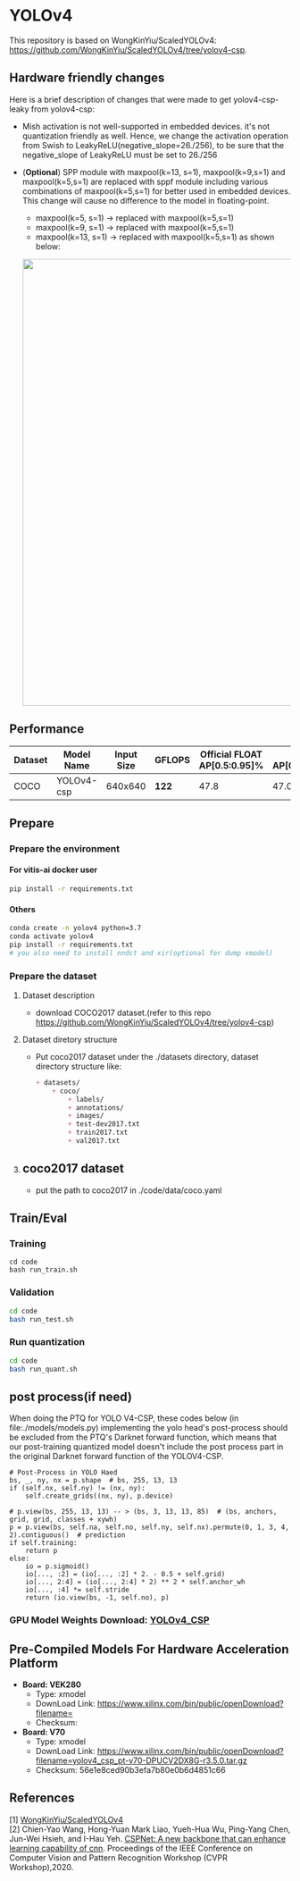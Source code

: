# YOLOv4
This repository is based on WongKinYiu/ScaledYOLOv4: https://github.com/WongKinYiu/ScaledYOLOv4/tree/yolov4-csp. 

##  Hardware friendly changes
Here is a brief description of changes that were made to get yolov4-csp-leaky from yolov4-csp:

- Mish activation is not well-supported in embedded devices. it's not quantization friendly as well. Hence, we change the activation operation from Swish to LeakyReLU(negative_slope=26./256), to be sure that the negative_slope of LeakyReLU must be set to 26./256

- (**Optional**) SPP module with maxpool(k=13, s=1), maxpool(k=9,s=1) and maxpool(k=5,s=1) are replaced with sppf module including various combinations of maxpool(k=5,s=1) for better used in embedded devices. This change will cause no difference to the model in floating-point.

  - maxpool(k=5, s=1) -> replaced with maxpool(k=5,s=1)
  - maxpool(k=9, s=1) -> replaced with maxpool(k=5,s=1)
  - maxpool(k=13, s=1) -> replaced with maxpool(k=5,s=1) as shown below:
  <p align="left"><img width="800" src="./image2022-10-26_14-39-45.png"></p>


## Performance

|Dataset |Model Name                      |Input Size |GFLOPS    |Official FLOAT AP[0.5:0.95]%|FLOAT AP[0.5:0.95]%|Quant AP[0.5:0.95]%|
|--------|------------------------------- |-----------|----------|----------------------------|-------------------|-------------------|
|COCO    |YOLOv4-csp                      |640x640    |**122**   |47.8                        |   47.0            | 46.3              |


## Prepare

### Prepare the environment

#### For vitis-ai docker user
```bash
pip install -r requirements.txt
```

#### Others
```bash
conda create -n yolov4 python=3.7
conda activate yolov4
pip install -r requirements.txt
# you also need to install nndct and xir(optional for dump xmodel)
```

### Prepare the dataset

1. Dataset description

    - download COCO2017 dataset.(refer to this repo https://github.com/WongKinYiu/ScaledYOLOv4/tree/yolov4-csp)

2. Dataset diretory structure
    - Put coco2017 dataset under the ./datasets directory, dataset directory structure like:
        ```markdown
        + datasets/
            + coco/
                + labels/
                + annotations/
                + images/
                + test-dev2017.txt 
                + train2017.txt
                + val2017.txt
        ```

3. ## coco2017 dataset
    - put the path to coco2017 in ./code/data/coco.yaml

## Train/Eval

### Training 
```
cd code
bash run_train.sh
```

### Validation
```bash
cd code
bash run_test.sh
```

### Run quantization
```bash
cd code
bash run_quant.sh
```

## post process(if need)
When doing the PTQ for YOLO V4-CSP, these codes below (in file:./models/models.py) implementing the yolo head's post-process should be excluded from the PTQ's Darknet forward function, which means that our post-training quantized model doesn't include the post process part in the original Darknet forward function of the YOLOV4-CSP.
```
# Post-Process in YOLO Haed
bs, _, ny, nx = p.shape  # bs, 255, 13, 13
if (self.nx, self.ny) != (nx, ny):
    self.create_grids((nx, ny), p.device)
 
# p.view(bs, 255, 13, 13) -- > (bs, 3, 13, 13, 85)  # (bs, anchors, grid, grid, classes + xywh)
p = p.view(bs, self.na, self.no, self.ny, self.nx).permute(0, 1, 3, 4, 2).contiguous()  # prediction
if self.training:
    return p
else:
    io = p.sigmoid()
    io[..., :2] = (io[..., :2] * 2. - 0.5 + self.grid)
    io[..., 2:4] = (io[..., 2:4] * 2) ** 2 * self.anchor_wh
    io[..., :4] *= self.stride
    return (io.view(bs, -1, self.no), p)
```

### GPU Model Weights Download: [YOLOv4_CSP](https://www.xilinx.com/bin/public/openDownload?filename=pt_yolov4csp_3.5.zip)

## **Pre-Compiled Models For Hardware Acceleration Platform**

- **Board: VEK280**
  - Type: xmodel
  - DownLoad Link: https://www.xilinx.com/bin/public/openDownload?filename=
  - Checksum: 
- **Board: V70**
  - Type: xmodel
  - DownLoad Link: https://www.xilinx.com/bin/public/openDownload?filename=yolov4_csp_pt-v70-DPUCV2DX8G-r3.5.0.tar.gz
  - Checksum: 56e1e8ced90b3efa7b80e0b6d4851c66

## **References**

[1] [WongKinYiu/ScaledYOLOv4](https://github.com/WongKinYiu/ScaledYOLOv4/tree/yolov4-csp) <br>
[2] Chien-Yao Wang, Hong-Yuan Mark Liao, Yueh-Hua Wu, Ping-Yang Chen, Jun-Wei Hsieh, and I-Hau Yeh. [CSPNet: A new backbone that can enhance learning capability of
cnn](https://arxiv.org/abs/1911.11929). Proceedings of the IEEE Conference on Computer Vision and Pattern Recognition Workshop (CVPR Workshop),2020. <br>
